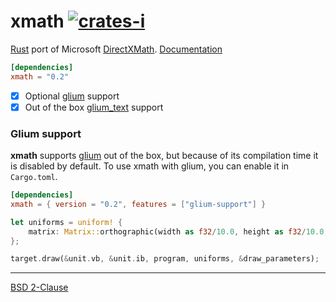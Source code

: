 xmath [![crates-i][]][crates-a]
========
[Rust][] port of Microsoft [DirectXMath][]. [Documentation][doc]

```toml
[dependencies]
xmath = "0.2"
```

- [x] Optional [glium][] support
- [x] Out of the box [glium_text][] support

### Glium support

**xmath** supports [glium][] out of the box, but because of its compilation time
it is disabled by default. To use xmath with glium, you can enable it in
`Cargo.toml`.

```toml
[dependencies]
xmath = { version = "0.2", features = ["glium-support"] }
```

```rust
let uniforms = uniform! {
    matrix: Matrix::orthographic(width as f32/10.0, height as f32/10.0, 0.0, 1.0)
};

target.draw(&unit.vb, &unit.ib, program, uniforms, &draw_parameters);
```

--------

[BSD 2-Clause](LICENSE.md)

[Rust]: http://rust-lang.org
[DirectXMath]: https://msdn.microsoft.com/en-us/library/windows/desktop/hh437833(v=vs.85).aspx
[doc]: https://simnalamburt.github.io/xmath/
[glium]: https://github.com/tomaka/glium
[glium_text]: https://github.com/tomaka/glium_text

[crates-i]: https://img.shields.io/crates/v/xmath.svg
[crates-a]: https://crates.io/crates/xmath
